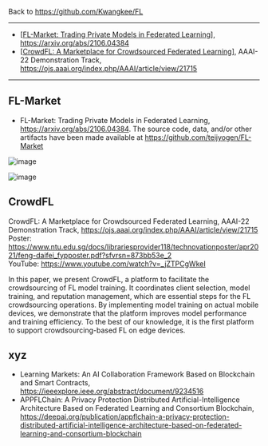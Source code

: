 Back to https://github.com/Kwangkee/FL
***

- [[FL-Market: Trading Private Models in Federated Learning](https://github.com/Kwangkee/FL/blob/main/FL%40Market.md#fl-market)], https://arxiv.org/abs/2106.04384
- [[CrowdFL: A Marketplace for Crowdsourced Federated Learning](https://github.com/Kwangkee/FL/blob/main/FL@Nanyang.md#crowdfl)], AAAI-22 Demonstration Track, https://ojs.aaai.org/index.php/AAAI/article/view/21715   


***   

## FL-Market
- FL-Market: Trading Private Models in Federated Learning, https://arxiv.org/abs/2106.04384. The source code, data, and/or other artifacts have been made available at https://github.com/teijyogen/FL-Market 

![image](https://user-images.githubusercontent.com/109835677/186577059-550d5e74-6dcc-48f9-b668-46db84a2d41a.png)

![image](https://user-images.githubusercontent.com/109835677/186577117-19fbab86-744d-4838-a0cd-5685254cedc9.png)


## CrowdFL
CrowdFL: A Marketplace for Crowdsourced Federated Learning, AAAI-22 Demonstration Track, https://ojs.aaai.org/index.php/AAAI/article/view/21715   
Poster: https://www.ntu.edu.sg/docs/librariesprovider118/technovationposter/apr2021/feng-daifei_fypposter.pdf?sfvrsn=873bb53e_2  
YouTube: https://www.youtube.com/watch?v=_jZTPCgWkeI  

In this paper, we present CrowdFL, a platform to facilitate the crowdsourcing of FL model training. It coordinates client selection, model training, and reputation management, which are essential steps for the FL crowdsourcing operations. By implementing model training on actual mobile devices, we demonstrate that the platform improves model performance and training efficiency. To the best of our knowledge, it is the first platform to support crowdsourcing-based FL on edge devices.

## xyz 

- Learning Markets: An AI Collaboration Framework Based on Blockchain and Smart Contracts, https://ieeexplore.ieee.org/abstract/document/9234516 
- APPFLChain: A Privacy Protection Distributed Artificial-Intelligence Architecture Based on Federated Learning and Consortium Blockchain, https://deepai.org/publication/appflchain-a-privacy-protection-distributed-artificial-intelligence-architecture-based-on-federated-learning-and-consortium-blockchain 
